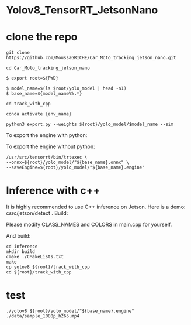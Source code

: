 # Yolov8_TensorRT_JetsonNano

# clone the repo
    git clone https://github.com/MoussaGRICHE/Car_Moto_tracking_jetson_nano.git

    cd Car_Moto_tracking_jetson_nano

    $ export root=${PWD}

    $ model_name=$(ls $root/yolo_model | head -n1)
    $ base_name=${model_name%%.*}

    cd track_with_cpp

    conda activate {env_name}

    python3 export.py --weights ${root}/yolo_model/$model_name --sim


To export the engine with python:



To export the engine without python:

    /usr/src/tensorrt/bin/trtexec \
    --onnx=${root}/yolo_model/"${base_name}.onnx" \
    --saveEngine=${root}/yolo_model/"${base_name}.engine"

# Inference with c++

It is highly recommended to use C++ inference on Jetson. Here is a demo: csrc/jetson/detect .
Build:

Please modify CLASS_NAMES and COLORS in main.cpp for yourself.

And build:

    cd inference
    mkdir build
    cmake ./CMakeLists.txt
    make
    cp yolov8 ${root}/track_with_cpp
    cd ${root}/track_with_cpp
   
# test
    ./yolov8 ${root}/yolo_model/"${base_name}.engine" ./data/sample_1080p_h265.mp4

